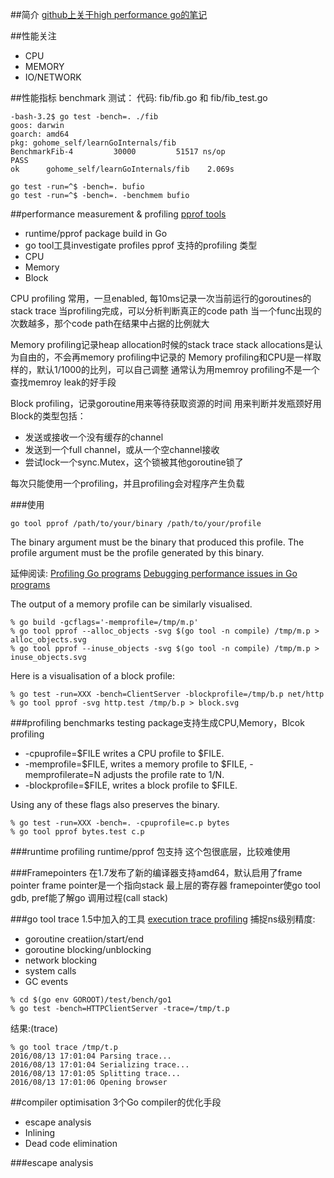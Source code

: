 ##简介
[github上关于high performance go的笔记](https://talks.godoc.org/github.com/davecheney/high-performance-go-workshop/high-performance-go-workshop.slide#10)

##性能关注
* CPU
* MEMORY
* IO/NETWORK

##性能指标
benchmark 测试：
代码: fib/fib.go 和 fib/fib_test.go
```text
-bash-3.2$ go test -bench=. ./fib
goos: darwin
goarch: amd64
pkg: gohome_self/learnGoInternals/fib
BenchmarkFib-4   	   30000	     51517 ns/op
PASS
ok  	gohome_self/learnGoInternals/fib	2.069s
```
```text
go test -run=^$ -bench=. bufio
go test -run=^$ -bench=. -benchmem bufio
```

##performance measurement & profiling
[pprof tools](https://github.com/gperftools/gperftools)
* runtime/pprof package build in Go
* go tool工具investigate profiles
pprof 支持的profiling 类型
* CPU
* Memory
* Block

CPU profiling 常用，一旦enabled, 每10ms记录一次当前运行的goroutines的stack trace
当profiling完成，可以分析判断真正的code path
当一个func出现的次数越多，那个code path在结果中占据的比例就大

Memory profiling记录heap allocation时候的stack trace
stack allocations是认为自由的，不会再memory profiling中记录的
Memory profiling和CPU是一样取样的，默认1/1000的比列，可以自己调整
通常认为用memroy profiling不是一个查找memroy leak的好手段

Block profiling，记录goroutine用来等待获取资源的时间
用来判断并发瓶颈好用
Block的类型包括：
* 发送或接收一个没有缓存的channel
* 发送到一个full channel，或从一个空channel接收
* 尝试lock一个sync.Mutex，这个锁被其他goroutine锁了

每次只能使用一个profiling，并且profiling会对程序产生负载

###使用
```text
go tool pprof /path/to/your/binary /path/to/your/profile
```
The binary argument must be the binary that produced this profile.
The profile argument must be the profile generated by this binary.

延伸阅读: 
[Profiling Go programs](http://blog.golang.org/profiling-go-programs)
[Debugging performance issues in Go programs](https://software.intel.com/en-us/blogs/2014/05/10/debugging-performance-issues-in-go-programs)

The output of a memory profile can be similarly visualised.
```text
% go build -gcflags='-memprofile=/tmp/m.p'
% go tool pprof --alloc_objects -svg $(go tool -n compile) /tmp/m.p > alloc_objects.svg
% go tool pprof --inuse_objects -svg $(go tool -n compile) /tmp/m.p > inuse_objects.svg
```

Here is a visualisation of a block profile:
```text
% go test -run=XXX -bench=ClientServer -blockprofile=/tmp/b.p net/http
% go tool pprof -svg http.test /tmp/b.p > block.svg
```

###profiling benchmarks
testing package支持生成CPU,Memory，Blcok profiling
* -cpuprofile=$FILE writes a CPU profile to $FILE.
* -memprofile=$FILE, writes a memory profile to $FILE, -memprofilerate=N adjusts the profile rate to 1/N.
* -blockprofile=$FILE, writes a block profile to $FILE.

Using any of these flags also preserves the binary.
```text
% go test -run=XXX -bench=. -cpuprofile=c.p bytes
% go tool pprof bytes.test c.p
```

###runtime profiling
runtime/pprof 包支持
这个包很底层，比较难使用


###Framepointers
在1.7发布了新的编译器支持amd64，默认启用了frame pointer
frame pointer是一个指向stack 最上层的寄存器
framepointer使go tool gdb, pref能了解go 调用过程(call stack)

###go tool trace
1.5中加入的工具
[execution trace profiling](https://golang.org/doc/go1.5#trace_command)
捕捉ns级别精度:
* goroutine creatiion/start/end
* goroutine blocking/unblocking
* network blocking
* system calls
* GC events

```text
% cd $(go env GOROOT)/test/bench/go1
% go test -bench=HTTPClientServer -trace=/tmp/t.p
```
结果:(trace)
```text
% go tool trace /tmp/t.p
2016/08/13 17:01:04 Parsing trace...
2016/08/13 17:01:04 Serializing trace...
2016/08/13 17:01:05 Splitting trace...
2016/08/13 17:01:06 Opening browser
```

##compiler optimisation
3个Go compiler的优化手段
* escape analysis
* Inlining
* Dead code elimination

###escape analysis



